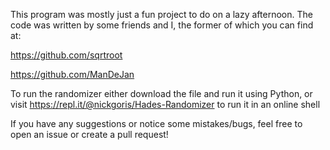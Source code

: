 This program was mostly just a fun project to do on a lazy afternoon. The code was written by some friends and I, the former of which you can find at:

https://github.com/sqrtroot

https://github.com/ManDeJan


To run the randomizer either download the file and run it using Python, or visit https://repl.it/@nickgoris/Hades-Randomizer to run it in an online shell

If you have any suggestions or notice some mistakes/bugs, feel free to open an issue or create a pull request!
